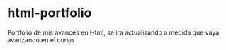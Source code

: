 # html-portfolio
Portfolio de mis avances en Html, se ira actualizando a medida que vaya avanzando en el curso 
